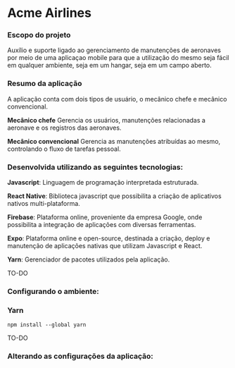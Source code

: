 # Acme Airlines

### Escopo do projeto
Auxílio e suporte ligado ao gerenciamento de manutenções de aeronaves por meio de uma aplicaçao mobile para que a utilização do mesmo seja fácil em qualquer ambiente, seja em um hangar, seja em um campo aberto.

### Resumo da aplicação

A aplicação conta com dois tipos de usuário, o mecânico chefe e mecânico convencional. 

**Mecânico chefe** Gerencia os usuários, manutenções relacionadas a aeronave e os registros das aeronaves.

**Mecânico convencional** Gerencia as manutenções atribuídas ao mesmo, controlando o fluxo de tarefas pessoal.

### Desenvolvida utilizando as seguintes tecnologias:

**Javascript**: Linguagem de programação interpretada estruturada. 

**React Native**: Biblioteca javascript que possibilita a criação de aplicativos nativos multi-plataforma. 

**Firebase**: Plataforma online, proveniente da empresa Google, onde possibilita a integração de aplicações com diversas ferramentas.

**Expo**: Plataforma online e open-source, destinada a criação, deploy e manutenção de aplicações nativas que utilizam Javascript e React.

**Yarn**: Gerenciador de pacotes utilizados pela aplicação.


TO-DO
### Configurando o ambiente:

### Yarn

`npm install --global yarn`

TO-DO
### Alterando as configurações da aplicação:

